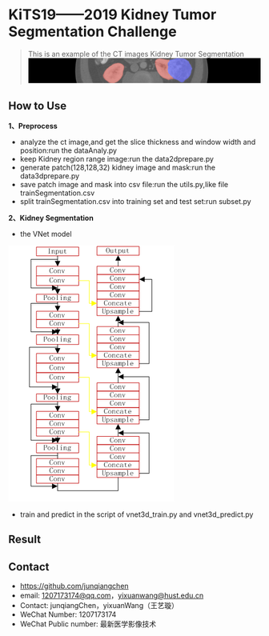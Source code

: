 # KiTS19——2019 Kidney Tumor Segmentation Challenge
> This is an example of the CT images Kidney Tumor Segmentation
![](KiTS19_header.png)

## How to Use

**1、Preprocess**

* analyze the ct image,and get the slice thickness and window width and position:run the dataAnaly.py
* keep Kidney region range image:run the data2dprepare.py
* generate patch(128,128,32) kidney image and mask:run the data3dprepare.py
* save patch image and mask into csv file:run the utils.py,like file trainSegmentation.csv
* split trainSegmentation.csv into training set and test set:run subset.py

**2、Kidney Segmentation**
* the VNet model

![](3dVNet.png) 

* train and predict in the script of vnet3d_train.py and vnet3d_predict.py


## Result


## Contact
* https://github.com/junqiangchen
* email: 1207173174@qq.com，yixuanwang@hust.edu.cn
* Contact: junqiangChen，yixuanWang（王艺璇）
* WeChat Number: 1207173174
* WeChat Public number: 最新医学影像技术
